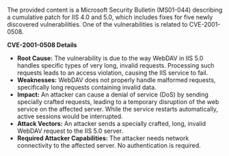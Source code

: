 The provided content is a Microsoft Security Bulletin (MS01-044) describing a cumulative patch for IIS 4.0 and 5.0, which includes fixes for five newly discovered vulnerabilities. One of the vulnerabilities is related to CVE-2001-0508.

**CVE-2001-0508 Details**

*   **Root Cause:** The vulnerability is due to the way WebDAV in IIS 5.0 handles specific types of very long, invalid requests. Processing such requests leads to an access violation, causing the IIS service to fail.
*   **Weaknesses:** WebDAV does not properly handle malformed requests, specifically long requests containing invalid data.
*   **Impact:** An attacker can cause a denial of service (DoS) by sending specially crafted requests, leading to a temporary disruption of the web service on the affected server. While the service restarts automatically, active sessions would be interrupted.
*   **Attack Vectors:** An attacker sends a specially crafted, long, invalid WebDAV request to the IIS 5.0 server.
*   **Required Attacker Capabilities:** The attacker needs network connectivity to the affected server. No authentication is required.